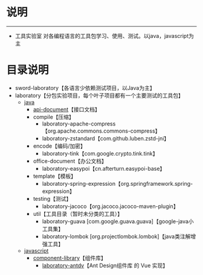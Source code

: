 # 说明 #
----------
- 工具实验室
  对各编程语言的工具包学习、使用、测试。以java，javascript为主


# 目录说明
- sword-laboratory【各语言少依赖测试项目，以Java为主】
- laboratory【分包实验项目，每个叶子项目都有一个主要测试的工具包】
  - [java](laboratory/java/)
    - [api-document](laboratory/java/api-document/)【接口文档】
    - compile【压缩】
      - laboratory-apache-compress【org.apache.commons.commons-compress】
      - laboratory-zstandard【com.github.luben.zstd-jni】
    - encode【编码/加密】
      - laboratory-tink【com.google.crypto.tink.tink】
    - office-document【办公文档】
      - laboratory-easypoi【cn.afterturn.easypoi-base】
    - template【模板】
      - laboratory-spring-expression【org.springframework.spring-expression】
    - testing【测试】
      - laboratory-jacoco【org.jacoco.jacoco-maven-plugin】
    - util【工具目录（暂时未分类的工具）】
      - laboratory-guava [com.google.guava.guava]【google-java小工具集】
      - laboratory-lombok [org.projectlombok.lombok]【java类注解增强工具】
  - [javascript](laboratory/javascript/)
    - [component-library](laboratory/javascript/component-library/)【组件库】
      - [laboratory-antdv](laboratory/javascript/component-library/laboratory-antdv/)【Ant Design组件库 的 Vue 实现】